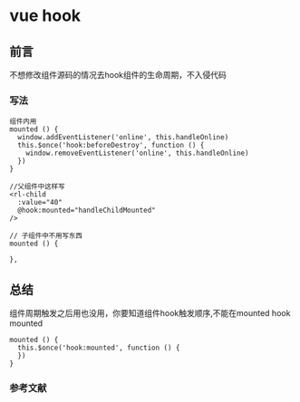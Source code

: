 # vue hook

## 前言

不想修改组件源码的情况去hook组件的生命周期，不入侵代码

### 写法

```
组件内用
mounted () {
  window.addEventListener('online', this.handleOnline)
  this.$once('hook:beforeDestroy', function () {
    window.removeEventListener('online', this.handleOnline)
  })
}
```

```
//父组件中这样写
<rl-child
  :value="40"
  @hook:mounted="handleChildMounted"
/>

// 子组件中不用写东西
mounted () {

},
```

## 总结

组件周期触发之后用也没用，你要知道组件hook触发顺序,不能在mounted hook mounted

```
mounted () {
  this.$once('hook:mounted', function () {
  })
}
```

### 参考文献
